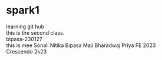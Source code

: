 # spark1
learning git hub
<br>
this is the second class.
<br>
bipasa-230127
<br>
this is mee
Sonali Nitika Bipasa Maji Bharadwaj Priya
FE 2023
<br>
Crescendo 2k23